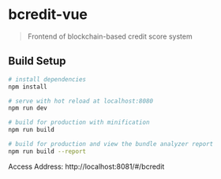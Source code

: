 # bcredit-vue

> Frontend of blockchain-based credit score system

## Build Setup

``` bash
# install dependencies
npm install

# serve with hot reload at localhost:8080
npm run dev

# build for production with minification
npm run build

# build for production and view the bundle analyzer report
npm run build --report
```
Access Address: http://localhost:8081/#/bcredit

